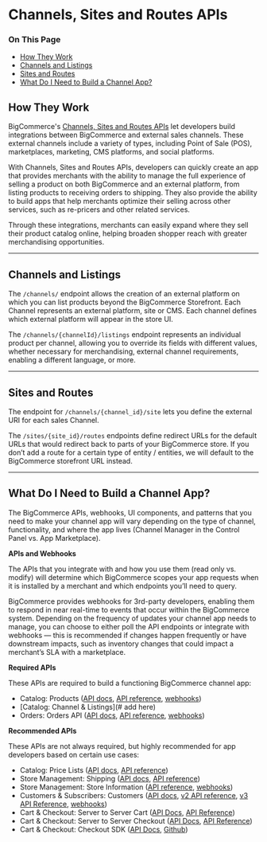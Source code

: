 # Channels, Sites and Routes APIs
<div class="otp" id="no-index">

### On This Page
- [How They Work]("#channels-sites-routes-how")
- [Channels and Listings](#channels-listings)
- [Sites and Routes](#sites-routes)
- [What Do I Need to Build a Channel App?](#channels-sites-routes-app)

</div>

<a id="channels-sites-routes-how"></a>

## How They Work

BigCommerce's [Channels, Sites and Routes APIs](#) let developers build integrations between BigCommerce and external sales channels. These external channels include a variety of types, including Point of Sale (POS), marketplaces, marketing, CMS platforms, and social platforms.

With Channels, Sites and Routes APIs, developers can quickly create an app that provides merchants with the ability to manage the full experience of selling a product on both BigCommerce and an external platform, from listing products to receiving orders to shipping. They also provide the ability to build apps that help merchants optimize their selling across other services, such as re-pricers and other related services.

Through these integrations, merchants can easily expand where they sell their product catalog online, helping broaden shopper reach with greater merchandising opportunities.

---
<a id="channels-listings"></a>

## Channels and Listings

The `/channels/` endpoint allows the creation of an external platform on which you can list products beyond the BigCommerce Storefront. Each Channel represents an external platform, site or CMS. Each channel defines which external platform will appear in the store UI.

The `/channels/{channelId}/listings` endpoint represents an individual product per channel, allowing you to override its fields with different values, whether necessary for merchandising, external channel requirements, enabling a different language, or more.

---

<a id="sites-routes"></a>

## Sites and Routes

The endpoint for `/channels/{channel_id}/site` lets you define the external URI for each sales Channel.

The `/sites/{site_id}/routes` endpoints define redirect URLs for the default URLs that would redirect back to parts of your BigCommerce store. If you don’t add a route for a certain type of entity / entities, we will default to the BigCommerce storefront URL instead.

---

<a id="channels-sites-routes-app"></a>

## What Do I Need to Build a Channel App?

The BigCommerce APIs, webhooks, UI components, and patterns that you need to make your channel app will vary depending on the type of channel, functionality, and where the app lives (Channel Manager in the Control Panel vs. App Marketplace). 

**APIs and Webhooks**

The APIs that you integrate with and how you use them (read only vs. modify) will determine which BigCommerce scopes your app requests when it is installed by a merchant and which endpoints you’ll need to query. 

BigCommerce provides webhooks for 3rd-party developers, enabling them to respond in near real-time to events that occur within the BigCommerce system. Depending on the frequency of updates your channel app needs to manage, you can choose to either poll the API endpoints or integrate with webhooks — this is recommended if changes happen frequently or have downstream impacts, such as inventory changes that could impact a merchant’s SLA with a marketplace. 

**Required APIs**

These APIs are required to build a functioning BigCommerce channel app:
* Catalog: Products ([API docs](https://developer.bigcommerce.com/api-docs/catalog/products-overview), [API reference](https://developer.bigcommerce.com/api-reference/catalog/catalog-api), [webhooks](https://developer.bigcommerce.com/api-docs/getting-started/webhooks/webhook-events#webhook-events_products))
* [Catalog: Channel & Listings](# add here)
* Orders: Orders API ([API docs](https://developer.bigcommerce.com/api-docs/orders/orders-api-overview), [API reference](https://developer.bigcommerce.com/api-reference/orders/orders-api), [webhooks](https://developer.bigcommerce.com/api-docs/getting-started/webhooks/webhook-events#webhook-events_orders))

**Recommended APIs**

These APIs are not always required, but highly recommended for app developers based on certain use cases:
* Catalog: Price Lists ([API docs](https://developer.bigcommerce.com/api-docs/catalog/price-list-overview), [API reference](https://developer.bigcommerce.com/api-reference/catalog/pricelists-api))
* Store Management: Shipping ([API docs](https://developer.bigcommerce.com/api-docs/store-management/shipping/shipping-overview), [API reference](https://developer.bigcommerce.com/api-reference/store-management/shipping-api)) 
* Store Management: Store Information ([API reference](https://developer.bigcommerce.com/api-docs/getting-started/webhooks/webhook-events#webhook-events_customer), [webhooks](https://developer.bigcommerce.com/api-docs/getting-started/webhooks/webhook-events#webhook-events_store))
* Customers & Subscribers: Customers ([API docs](https://developer.bigcommerce.com/api-docs/customers/customers-subscribers-overview), [v2 API reference](https://developer.bigcommerce.com/api-reference/customer-subscribers/customers-api), [v3 API Reference](https://developer.bigcommerce.com/api-reference/customer-subscribers/v3-customers-api), [webhooks](https://developer.bigcommerce.com/api-docs/getting-started/webhooks/webhook-events#webhook-events_customer))
* Cart & Checkout: Server to Server Cart ([API Docs](https://developer.bigcommerce.com/api-docs/cart-and-checkout/cart-and-checkout-overview), [API Reference](https://developer.bigcommerce.com/api-reference/cart-checkout/server-server-cart-api))
* Cart & Checkout: Server to Server Checkout ([API Docs](https://developer.bigcommerce.com/api-docs/cart-and-checkout/cart-and-checkout-overview), [API Reference](https://developer.bigcommerce.com/api-reference/cart-checkout/server-server-checkout-api))
* Cart & Checkout: Checkout SDK ([API Docs](https://developer.bigcommerce.com/api-docs/cart-and-checkout/checkout-sdk), [Github](https://github.com/bigcommerce/checkout-sdk-js))


